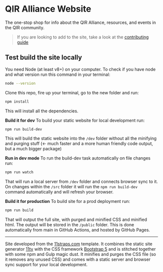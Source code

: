 # QIR Alliance Website

The one-stop shop for info about the QIR Alliance, resources, and events in the
QIR community.

> If you are looking to add to the site, take a look at the [contributing
> guide](CONTRIBUTING.md)

## Test build the site locally

You need Node (at least v8+) on your computer. To check if you have node and
what version run this command in your terminal:

```bash
node --version
```

Clone this repo, fire up your terminal, go to the new folder and run:

```bash
npm install
```

This will install all the dependencies.

**Build it for dev** To build your static website for local development run:

```bash
npm run build-dev
```

This will build the static website into the `/dev` folder without all the
minifying and purging stuff (<- much faster and a more human friendly code
output, but a much bigger package)

**Run in dev mode** To run the build-dev task automatically on file changes
run:

```bash
npm run watch
```

That will run a local server from `/dev` folder and connects browser sync to
it. On changes within the `/src` folder it will run the `npm run build-dev`
command automatically and will refresh your browser.

**Build it for production** To build site for a prod deployment run:

```bash
npm run build
```

That will output the full site, with purged and minified CSS and minified html.
The output will be stored in the `/public` folder. This is done automatically
from main in GitHub Actions, and hosted by GitHub Pages.

---

Site developed from the <a href="https://11straps.com"
target="_blank">11straps.com</a> template. It combines the static site
generator <a href="https://www.11ty.dev/" target="_blank">11ty</a> with the CSS
framework <a href="https://getbootstrap.com/" target="_blank">Bootstrap 5</a>
and is stitched together with some npm and Gulp magic dust. It minifies and
purges the CSS file (so it removes any unused CSS) and comes with a static
server and browser sync support for your local development.
